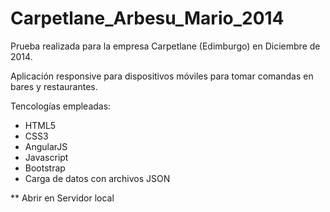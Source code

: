 Carpetlane_Arbesu_Mario_2014
============================

Prueba realizada para la empresa Carpetlane (Edimburgo) en Diciembre de 2014.

Aplicación responsive para dispositivos móviles para tomar comandas en bares y restaurantes.

Tencologías empleadas:
  - HTML5
  - CSS3
  - AngularJS
  - Javascript
  - Bootstrap
  - Carga de datos con archivos JSON

** Abrir en Servidor local

